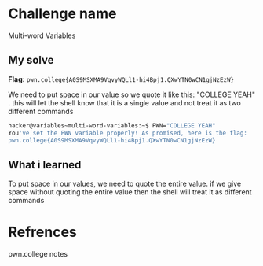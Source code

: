 # Challenge name
Multi-word Variables

## My solve
**Flag:** `pwn.college{A0S9MSXMA9VqvyWQLl1-hi4Bpj1.QXwYTN0wCN1gjNzEzW}`

We need to put space in our value so we quote it like this: "COLLEGE YEAH" . this will let the shell know that it is a single value and not treat it as two different commands

```bash
hacker@variables~multi-word-variables:~$ PWN="COLLEGE YEAH"
You've set the PWN variable properly! As promised, here is the flag:
pwn.college{A0S9MSXMA9VqvyWQLl1-hi4Bpj1.QXwYTN0wCN1gjNzEzW}
```

## What i learned
To put space in our values, we need to quote the entire value. if we give space without quoting the entire value then the shell will treat it as different commands

# Refrences
pwn.college notes